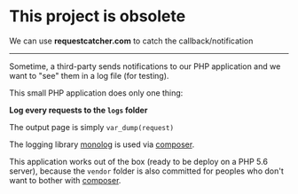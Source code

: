 # This project is obsolete

We can use **requestcatcher.com** to catch the callback/notification

----

Sometime, a third-party sends notifications to our PHP application and we want to "see" them in a log file (for testing).

This small PHP application does only one thing:

**Log every requests to the `logs` folder**

The output page is simply `var_dump(request)`

The logging library [monolog](https://github.com/Seldaek/monolog) is used via [composer](https://getcomposer.org/).

This application works out of the box (ready to be deploy on a PHP 5.6 server), because the `vendor` folder is also committed for peoples who don't want to bother with [composer](https://getcomposer.org/).



